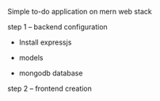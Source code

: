 

Simple to-do application on mern web stack

step 1 – backend configuration

- Install expressjs

- models

- mongodb database

step 2 – frontend creation


